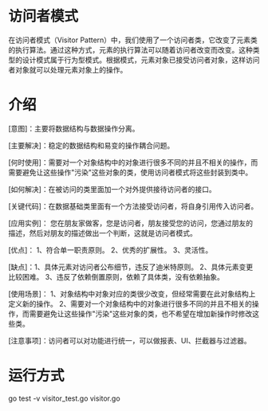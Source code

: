 # 访问者模式

在访问者模式（Visitor Pattern）中，我们使用了一个访问者类，它改变了元素类的执行算法。通过这种方式，元素的执行算法可以随着访问者改变而改变。这种类型的设计模式属于行为型模式。根据模式，元素对象已接受访问者对象，这样访问者对象就可以处理元素对象上的操作。

# 介绍

[意图]：主要将数据结构与数据操作分离。

[主要解决]：稳定的数据结构和易变的操作耦合问题。

[何时使用]：需要对一个对象结构中的对象进行很多不同的并且不相关的操作，而需要避免让这些操作"污染"这些对象的类，使用访问者模式将这些封装到类中。

[如何解决]：在被访问的类里面加一个对外提供接待访问者的接口。

[关键代码]：在数据基础类里面有一个方法接受访问者，将自身引用传入访问者。

[应用实例]： 您在朋友家做客，您是访问者，朋友接受您的访问，您通过朋友的描述，然后对朋友的描述做出一个判断，这就是访问者模式。

[优点]： 1、符合单一职责原则。 2、优秀的扩展性。 3、灵活性。

[缺点]：1、具体元素对访问者公布细节，违反了迪米特原则。 2、具体元素变更比较困难。 3、违反了依赖倒置原则，依赖了具体类，没有依赖抽象。

[使用场景]：  1、对象结构中对象对应的类很少改变，但经常需要在此对象结构上定义新的操作。 2、需要对一个对象结构中的对象进行很多不同的并且不相关的操作，而需要避免让这些操作"污染"这些对象的类，也不希望在增加新操作时修改这些类。

[注意事项]：访问者可以对功能进行统一，可以做报表、UI、拦截器与过滤器。


# 运行方式

go test -v visitor_test.go visitor.go